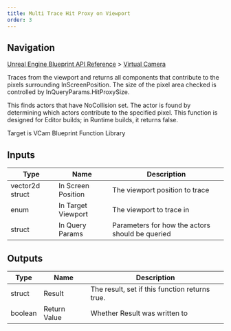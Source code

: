 ```yaml
---
title: Multi Trace Hit Proxy on Viewport
order: 3
---
```

## Navigation

[Unreal Engine Blueprint API Reference](https://dev.epicgames.com/documentation/en-us/unreal-engine/BlueprintAPI) > [Virtual Camera](https://dev.epicgames.com/documentation/en-us/unreal-engine/BlueprintAPI/VirtualCamera_1)

Traces from the viewport and returns all components that contribute to the pixels surrounding InScreenPosition.
The size of the pixel area checked is controlled by InQueryParams.HitProxySize.

This finds actors that have NoCollision set. The actor is found by determining which actors contribute to the specified pixel.
This function is designed for Editor builds; in Runtime builds, it returns false.

Target is VCam Blueprint Function Library

## Inputs

| Type | Name | Description |
| --- | --- | --- |
| vector2d struct | In Screen Position | The viewport position to trace |
| enum | In Target Viewport | The viewport to trace in |
| struct | In Query Params | Parameters for how the actors should be queried |

## Outputs

| Type | Name | Description |
| --- | --- | --- |
| struct | Result | The result, set if this function returns true. |
| boolean | Return Value | Whether Result was written to |
